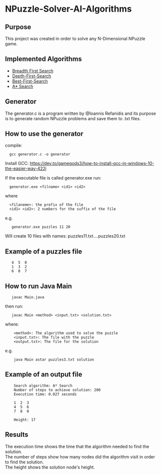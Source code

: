 # NPuzzle-Solver-AI-Algorithms

## Purpose
This project was created in order to solve any N-Dimensional NPuzzle game.

## Implemented Algorithms
* [Breadth First Search](https://en.wikipedia.org/wiki/Breadth-first_search)
* [Depth-First-Search](https://en.wikipedia.org/wiki/Depth-first_search)
* [Best-First-Search](https://en.wikipedia.org/wiki/Best-first_search)
* [A* Search](https://en.wikipedia.org/wiki/A*_search_algorithm)

## Generator
The generator.c is a program written by @Ioannis Refanidis and its purpose is to generate random NPuzzle problems and save them to .txt files.

## How to use the generator
compile:

      gcc generator.c -o generator
Install GCC: https://dev.to/gamegods3/how-to-install-gcc-in-windows-10-the-easier-way-422j

If the executable file is called generator.exe run:

      generator.exe <filname> <id1> <id2> 
 where
 
      <filaneme>: the prefix of the file
      <id1> <id2>: 2 numbers for the suffix of the file
e.g.
       
       generator.exe puzzles 11 20
Will create 10 files with names: puzzles11.txt....puzzles20.txt

## Example of a puzzles file
       4  5  0 
       1  3  2
       6  8  7

## How to run Java Main
       javac Main.java
       
then run:

       javac Main <method> <input.txt> <solution.txt>

where:

        <method>: The algorithm used to solve the puzzle
        <input.txt>: The file with the puzzle
        <output.txt>: The file for the solution

e.g.

        java Main astar puzzles3.txt solution
        
## Example of an output file

        Search algorithm: A* Search 
        Number of steps to achieve solution: 200
        Execution time: 0.027 seconds 

        1  2  3
        4  5  6
        7  8  0

        Height: 17
        
## Results

The execution time shows the time that the algorithm needed to find the solution.\
The number of steps show how many nodes did the algorithm visit in order to find the solution. \
The height shows the solution node's height.

        
